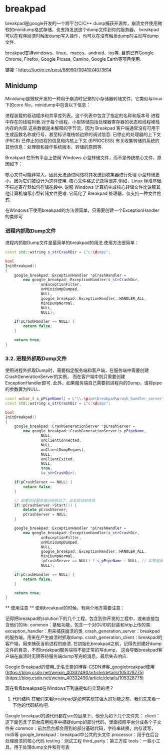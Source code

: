 # breakpad
breakpad是google开发的一个跨平台C/C++ dump捕获开源库，崩溃文件使用微软的minidump格式存储，也支持发送这个dump文件到你的服务器，
breakpad可以在程序崩溃时触发dump写入操作，也可以在没有触发dump时主动写dump文件.

breakpad支持windows、linux、macos、android、ios等.
目前已有Google Chrome, Firefox, Google Picasa, Camino, Google Earth等项目使用.

链接：https://juejin.cn/post/6899070041074073614


## Minidump
Minidump是微软开发的一种用于崩溃时记录的小存储器转储文件，它类似与linux下的core file，minidump中包含以下信息：

进程装载的驱动程序和共享库列表，这个列表中包含了指定的名称和版本号
进程中存在的线程列表.对于每个线程，小型转储包括处理器寄存器的状态和线程堆栈内存的内容.这些数据是未解释的字节流，因为 Breakpad 客户端通常没有可用于生成函数名称或行号，甚至标识堆栈帧边界的调试信息.
已停止的处理器的上下文 (PRCB)
已停止的进程的信息和内核上下文 (EPROCESS)
有关收集转储的系统的其他信息：处理器和操作系统版本、转储的原因等.

Breakpad 在所有平台上使用 Windows 小型转储文件，而不是传统核心文件，原因如下：

核心文件可能非常大，因此无法通过网络将其发送到收集器进行处理.小型转储更小，因为它们被设计为这样使用.
核心文件格式记录得很差.例如，Linux 标准基础不描述寄存器如何存储在段中.
说服 Windows 计算机生成核心转储文件比说服其他计算机编写小型转储文件更难.
它简化了 Breakpad 处理器，仅支持一种文件格式.


在Windows下使用breakpad的方法很简单，只需要创建一个ExceptionHandler的类即可

### 进程内抓取Dump文件
进程内抓取Dump文件是最简单的breakpad的用法.使用方法很简单：

```cpp
const std::wstring s_strCrashDir = L"c:\dumps";

bool
InitBreakpad()
{
    google_breakpad::ExceptionHandler *pCrashHandler =
        new google_breakpad::ExceptionHandler(s_strCrashDir,
                onExceptionFilter,
                onMinidumpDumped,
                NULL,
                google_breakpad::ExceptionHandler::HANDLER_ALL,
                MiniDumpNormal,
                NULL,
                NULL);

    if(pCrashHandler == NULL) {
        return false;
    }

    return true;
}
```
### 3.2. 进程外抓取Dump文件
使用进程外抓取Dump时，需要指定服务端和客户端，在服务端中需要创建CrashGenerationServer的实例，
而在客户端中则只需要创建  ExceptionHandler即可.
此外，如果服务端自己需要抓进程内的Dump，请将pipe的参数置为NULL.

```cpp
const wchar_t s_pPipeName[] = L"\\.\pipe\breakpad\crash_handler_server";
const std::wstring s_strCrashDir = L"c:\dumps";

bool
InitBreakpad()
{
    google_breakpad::CrashGenerationServer *pCrashServer =
        new google_breakpad::CrashGenerationServer(s_pPipeName,
                NULL,
                onClientConnected,
                NULL,
                onClientDumpRequest,
                NULL,
                onClientExited,
                NULL,
                true,
                &s_strCrashDir);

    if(pCrashServer == NULL) {
        return false;
    }

    // 如果已经服务端已经启动了，此处启动会失败
    if(!pCrashServer->Start()) {
        delete pCrashServer;
        pCrashServer = NULL;
    }

    google_breakpad::ExceptionHandler *pCrashHandler =
        new google_breakpad::ExceptionHandler(s_strCrashDir,
                onExceptionFilter,
                onMinidumpDumped,
                NULL,
                google_breakpad::ExceptionHandler::HANDLER_ALL,
                MiniDumpNormal,
                (pCrashServer == NULL) ? s_pPipeName : NULL, // 如果是服务端，则直接使用进程内dump
                NULL);

    if(pCrashHandler == NULL) {
        return false;
    }

    return true;
}
```
** 使用注意 **
使用breakpad的时候，有两个地方需要注意：

记得把breakpad的solution下的几个工程，包含到你开发的工程中，或者直接包含他们的lib.
common：基础功能，包含一个对GUID的封装和http上传的类.
exception_handler：用来捕获崩溃的类.
crash_generation_server：breakpad的服务端，用来在产生崩溃时抓取dump.
crash_generation_client：breakpad的客户端，用来捕获当前进程的崩溃.
在初始化breakpad之前，记得先创建好dump文件的目录，不然breakpad服务端将不能正常的写dump，
这会导致breakpad客户端在崩溃时无限等待服务端dump写完的消息，最后失去响应.

Google Breakpad的使用_无名无奈的博客-CSDN博客_googlebreakpad使用
[https://blog.csdn.net/weixin_40332490/article/details/105328775](https://blog.csdn.net/weixin_40332490/article/details/105328775)

现在看看breakpad在Windows下到底是如何实现的呢？

1. 代码结构
在我们来看breakpad是如何实现其强大的功能之前，我们先来看一下他的代码结构吧.

Google breakpad的源代码都在src的目录下，他分为如下几个文件夹：
client：这下面包含了前台应用程序中捕捉dump的部分代码，里面按照平台分成各个子文件夹
common：前台后台都会用到的部分基础代码，字符串转换，内存读写，md5等
google_breakpad：breakpad中公共的头文件
processor：用于在后台处理崩溃的核心代码
testing：测试工程
third_party：第三方库
tools：一些小工具，用于处理dump文件和符号表
